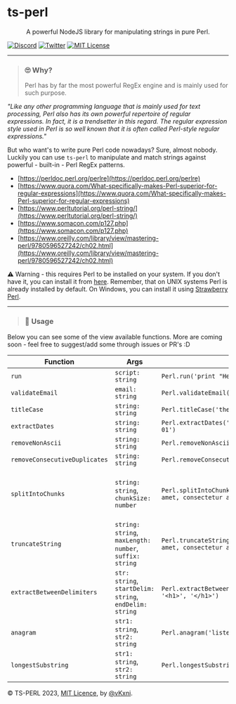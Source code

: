 # ts-perl

<p align="center">
A powerful NodeJS library for manipulating strings in pure Perl. 
</p>

[![Discord](https://img.shields.io/discord/823720615965622323.svg?style=for-the-badge)](https://discord.gg/UDNcTrBagN)
[![Twitter](https://img.shields.io/badge/Twitter-1DA1F2?style=for-the-badge&logo=twitter&logoColor=white)](https://twitter.com/vkxni)
[![MIT License](https://img.shields.io/badge/license-MIT-blue.svg?style=for-the-badge)](https://github.com/alelievr/Mixture/blob/master/LICENSE)

---

> ### 🙄 Why?
>
> Perl has by far the most powerful RegEx engine and is mainly used for such purpose.

_"Like any other programming language that is mainly used for text processing, Perl also has its own powerful repertoire of regular expressions. In fact, it is a trendsetter in this regard. The regular expression style used in Perl is so well known that it is often called Perl-style regular expressions."_

But who want's to write pure Perl code nowadays? Sure, almost nobody. Luckily you can use `ts-perl` to manipulate and match strings against powerful - built-in - Perl RegEx patterns.

- [https://perldoc.perl.org/perlre](https://perldoc.perl.org/perlre)
- [https://www.quora.com/What-specifically-makes-Perl-superior-for-regular-expressions](https://www.quora.com/What-specifically-makes-Perl-superior-for-regular-expressions)
- [https://www.perltutorial.org/perl-string/](https://www.perltutorial.org/perl-string/)
- [https://www.somacon.com/p127.php](https://www.somacon.com/p127.php)
- [https://www.oreilly.com/library/view/mastering-perl/9780596527242/ch02.html](https://www.oreilly.com/library/view/mastering-perl/9780596527242/ch02.html)


⚠️ Warning - this requires Perl to be installed on your system. If you don't have it, you can install it from [here](https://www.perl.org/get.html). Remember, that on UNIX systems Perl is already installed by default. On Windows, you can install it using [Strawberry Perl](https://strawberryperl.com/).

---

> ### 📖 Usage
Below you can see some of the view available functions. More are coming soon - feel free to suggest/add some through issues or PR's :D

| Function                      | Args                                                    | Example                                                                                     | Output                                                                            |
| ----------------------------- | ------------------------------------------------------- | ------------------------------------------------------------------------------------------- | --------------------------------------------------------------------------------- |
| `run`                         | `script: string`                                        | `Perl.run('print "Hello, world!";')`                                                        | `Hello, world!`                                                                   |
| `validateEmail`               | `email: string`                                         | `Perl.validateEmail('test@gmail.com')`                                                      | `true`                                                                            |
| `titleCase`                   | `string: string`                                        | `Perl.titleCase('the quick brown fox')`                                                     | `'The Quick Brown Fox'`                                                           |
| `extractDates`                | `string: string`                                        | `Perl.extractDates('I have a meeting on 2023-05-01')`                                       | `["2023-05-01"]`                                                                  |
| `removeNonAscii`              | `string: string`                                        | `Perl.removeNonAscii('Héllo, wørld!')`                                                      | `'Hello, world!'`                                                                 |
| `removeConsecutiveDuplicates` | `string: string`                                        | `Perl.removeConsecutiveDuplicates('aaabbbccc')`                                             | `'abc'`                                                                           |
| `splitIntoChunks`             | `string: string`, `chunkSize: number`                   | `Perl.splitIntoChunks('Lorem ipsum dolor sit amet, consectetur adipiscing elit', 10)`       | `["Lorem ipsu", "m dolor si", "t amet, co", "nsectetur ", "adipiscing", " elit"]` |
| `truncateString`              | `string: string`, `maxLength: number`, `suffix: string` | `Perl.truncateString('Lorem ipsum dolor sit amet, consectetur adipiscing elit', 10, '...')` | `'Lorem ipsu...'`                                                                 |
| `extractBetweenDelimiters`    | `str: string`, `startDelim: string`, `endDelim: string` | `Perl.extractBetweenDelimiters('<h1>Title</h1>', '<h1>', '</h1>')`                          | `'Title'`                                                                         |
| `anagram`                     | `str1: string`, `str2: string`                          | `Perl.anagram('listen', 'silent')`                                                          | `true`                                                                            |
| `longestSubstring`            | `str1: string`, `str2: string`                          | `Perl.longestSubstring('abcdxyz', 'xyzabcd')`                                               | `'abcd'`                                                                          |

© TS-PERL 2023, [MIT Licence](/LICENSE), by [@vKxni](https://github.com/vKxni).